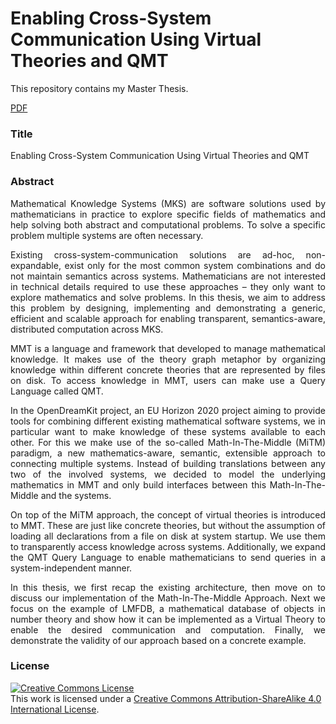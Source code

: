 # Enabling Cross-System Communication Using Virtual Theories and QMT

This repository contains my Master Thesis.
 
[PDF](thesis.pdf)

### Title
Enabling Cross-System Communication Using Virtual Theories and QMT
### Abstract
<div style='text-align: justify;'>
  <p>
    Mathematical Knowledge Systems (MKS) are software solutions used by mathematicians in practice to explore specific fields of mathematics and help solving both abstract and computational problems.
    To solve a specific problem multiple systems are often necessary.
  </p>
  <p>
    Existing cross-system-communication solutions are ad-hoc, non-expandable, exist only for the most common system combinations and do not maintain semantics across systems.
    Mathematicians are not interested in technical details required to use these approaches – they only want to explore mathematics and solve problems.
    In this thesis, we aim to address this problem by designing, implementing and demonstrating a generic, efficient and scalable approach for enabling transparent, semantics-aware, distributed computation across MKS.
  </p>
  <p>
    MMT is a language and framework that developed to manage mathematical knowledge.
    It makes use of the theory graph metaphor by organizing knowledge within different concrete theories that are represented by files on disk.
    To access knowledge in MMT, users can make use a Query Language called QMT.
  </p>
  <p>
    In the OpenDreamKit project, an EU Horizon 2020 project aiming to provide tools for combining different existing mathematical software systems, we in particular want to make knowledge of these systems available to each other.
    For this we make use of the so-called Math-In-The-Middle (MiTM) paradigm, a new mathematics-aware, semantic, extensible approach to connecting multiple systems.
    Instead of building translations between any two of the involved systems, we decided to model the underlying mathematics in MMT and only build interfaces between this Math-In-The-Middle and the systems.
  </p>
  <p>
    On top of the MiTM approach, the concept of virtual theories is introduced to MMT.
    These are just like concrete theories, but without the assumption of loading all declarations from a file on disk at system startup.
    We use them to transparently access knowledge across systems.
    Additionally, we expand the QMT Query Language to enable mathematicians to send queries in a system-independent manner.
  </p>
  <p>
    In this thesis, we first recap the existing architecture, then move on to discuss our implementation of the Math-In-The-Middle Approach.
    Next we focus on the example of LMFDB, a mathematical database of objects in number theory and show how it can be implemented as a Virtual Theory to enable the desired communication and computation.
    Finally, we demonstrate the validity of our approach based on a concrete example.
  </p>
</div>

### License
<a rel="license" href="http://creativecommons.org/licenses/by-sa/4.0/"><img alt="Creative Commons License" style="border-width:0" src="https://i.creativecommons.org/l/by-sa/4.0/88x31.png" /></a><br />This work is licensed under a <a rel="license" href="http://creativecommons.org/licenses/by-sa/4.0/">Creative Commons Attribution-ShareAlike 4.0 International License</a>.